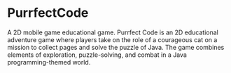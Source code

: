 # PurrfectCode
A 2D mobile game educational game. Purrfect Code is an 2D educational adventure game where players take on the role of a courageous cat on a mission to collect pages and solve the puzzle of Java. The game combines elements of exploration, puzzle-solving, and combat in a Java programming-themed world.
